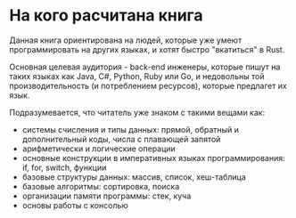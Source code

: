 # На кого расчитана книга

Данная книга ориентирована на людей, которые уже умеют программировать на других языках, и хотят быстро "вкатиться" в Rust.

Основная целевая аудитория - back-end инженеры, которые пишут на таких языках как Java, C#, Python, Ruby или Go, и недовольны той производительность (и потреблением ресурсов), которые предлагет их язык.

Подразумевается, что читатель уже знаком с такими вещами как:

* системы счисления и типы данных: прямой, обратный и дополнительный коды, числа с плавающей запятой
* арифметически и логические операции
* основные конструкции в императивных языках программирования: if, for, switch, функции
* базовые структуры данных: массив, список, хеш-таблица
* базовые алгоритмы: сортировка, поиска
* организации памяти программы: стек, куча
* основы работы с консолью

